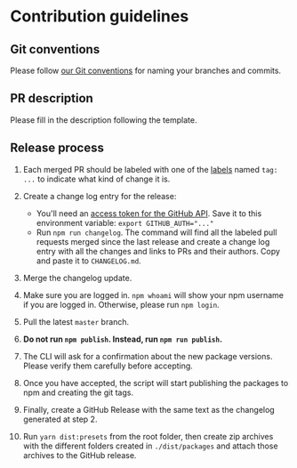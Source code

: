 # Contribution guidelines

## Git conventions

Please follow [our Git conventions](../docs/conventions/git.md) for naming your branches and commits.

## PR description

Please fill in the description following the template.

## Release process

1.  Each merged PR should be labeled with one of the [labels](https://github.com/ec-europa/europa-component-library/labels) named `tag: ...` to indicate what kind of change it is.

2.  Create a change log entry for the release:

    * You'll need an [access token for the GitHub API](https://help.github.com/articles/creating-an-access-token-for-command-line-use/). Save it to this environment variable: `export GITHUB_AUTH="..."`
    * Run `npm run changelog`. The command will find all the labeled pull requests merged since the last release and create a change log entry with all the changes and links to PRs and their authors. Copy and paste it to `CHANGELOG.md`.

3.  Merge the changelog update.

4.  Make sure you are logged in. `npm whoami` will show your npm username if you are logged in. Otherwise, please run `npm login`.

5.  Pull the latest `master` branch.

6.  **Do not run `npm publish`. Instead, run `npm run publish`.**

7.  The CLI will ask for a confirmation about the new package versions. Please verify them carefully before accepting.

8.  Once you have accepted, the script will start publishing the packages to npm and creating the git tags.

9.  Finally, create a GitHub Release with the same text as the changelog generated at step 2.

10. Run `yarn dist:presets` from the root folder, then create zip archives with the different folders created in `./dist/packages` and attach those archives to the GitHub release.
